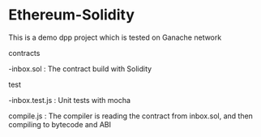# Ethereum-Solidity
This is a demo dpp project which is tested on Ganache network  

contracts  

 -inbox.sol : The contract build with Solidity  
 
test  

 -inbox.test.js : Unit tests with mocha  
 
compile.js : The compiler is reading the contract from inbox.sol, and then compiling to bytecode and ABI
